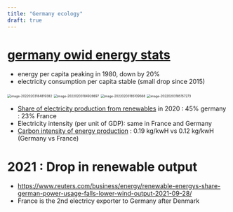 ```yaml
---
title: "Germany ecology"
draft: true
---
```




# [germany owid energy stats](https://ourworldindata.org/energy/country/germany)

- energy per capita peaking in 1980, down by 20%
- electricity consumption per capita stable (small drop since 2015)

<img src="https://raw.githubusercontent.com/lebrunthibault/images_bucket/master/img/image-20220203184819382.png" alt="image-20220203184819382" style="zoom: 50%;" />



<img src="https://raw.githubusercontent.com/lebrunthibault/images_bucket/master/img/image-20220203184928697.png" alt="image-20220203184928697" style="zoom:50%;" />



<img src="https://raw.githubusercontent.com/lebrunthibault/images_bucket/master/img/image-20220203185109568.png" alt="image-20220203185109568" style="zoom:50%;" />



<img src="https://raw.githubusercontent.com/lebrunthibault/images_bucket/master/img/image-20220203185157273.png" alt="image-20220203185157273" style="zoom:50%;" />



- [Share of electricity production from renewables](https://ourworldindata.org/grapher/share-electricity-renewables?tab=chart&country=DEU~FRA) in 2020 : 45% germany : 23% France
- Electricity intensity (per unit of GDP): same in France and Germany
- [Carbon intensity of energy production](https://ourworldindata.org/grapher/co2-per-unit-energy?tab=chart&country=DEU~FRA) : 0.19 kg/kwH vs 0.12 kg/kwH (Germany vs France)

# 2021 : Drop in renewable output

- https://www.reuters.com/business/energy/renewable-energys-share-german-power-usage-falls-lower-wind-output-2021-09-28/
- France is the 2nd electricy exporter to Germany after Denmark

